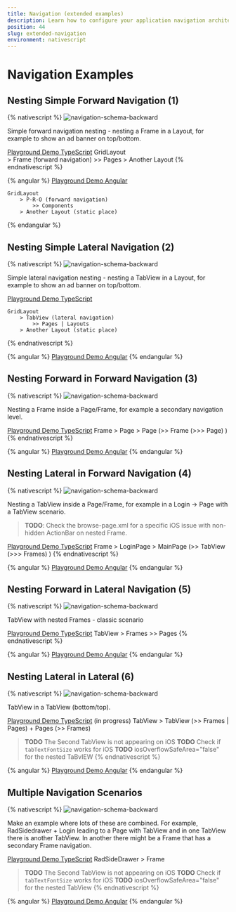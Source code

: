 ```yaml
---
title: Navigation (extended examples)
description: Learn how to configure your application navigation architecture, navigate forward and backward and use TabView, Modal View and SideDrawer
position: 44
slug: extended-navigation
environment: nativescript
---
```


# Navigation Examples

## Nesting Simple Forward Navigation (1)

{% nativescript %}
![navigation-schema-backward](../img/navigation-extended/navigation-examples-page-1.png?raw=true)

Simple forward navigation nesting - nesting a Frame in a Layout, for example to show an ad banner on top/bottom.

[Playground Demo TypeScript](https://play.nativescript.org/?template=play-tsc&id=65Uk0F)
GridLayout  
    > Frame (forward navigation)
        >> Pages
    > Another Layout
{% endnativescript %}

{% angular %}
[Playground Demo Angular](https://play.nativescript.org/?template=play-ng&id=O9Hbts)
```
GridLayout  
    > P-R-O (forward navigation)
        >> Components
    > Another Layout (static place)
```
{% endangular %}

## Nesting Simple Lateral Navigation (2)

{% nativescript %}
![navigation-schema-backward](../img/navigation-extended/navigation-examples-page-2.png?raw=true)

Simple lateral navigation nesting - nesting a TabView in a Layout, for example to show an ad banner on top/bottom.

[Playground Demo TypeScript](https://play.nativescript.org/?template=play-tsc&id=IeOEzc)
```
GridLayout  
    > TabView (lateral navigation)
        >> Pages | Layouts
    > Another Layout (static place)
```
{% endnativescript %}

{% angular %}
[Playground Demo Angular](https://play.nativescript.org/?template=play-ng&id=hBdlPB)
{% endangular %}

## Nesting Forward in Forward Navigation (3)

{% nativescript %}
![navigation-schema-backward](../img/navigation-extended/navigation-examples-page-3.png?raw=true)

Nesting a Frame inside a Page/Frame, for example a secondary navigation level.

[Playground Demo TypeScript](https://play.nativescript.org/?template=play-tsc&id=LMV24L) 
Frame > Page > Page (>> Frame (>>> Page) )
{% endnativescript %}

{% angular %}
[Playground Demo Angular](https://play.nativescript.org/?template=play-ng&id=VlXzEW)
{% endangular %}


## Nesting Lateral in Forward Navigation (4)

{% nativescript %}
![navigation-schema-backward](../img/navigation-extended/navigation-examples-page-4.png?raw=true)

Nesting a TabView inside a Page/Frame, for example in a Login -> Page with a TabView scenario.

> **TODO**: Check the browse-page.xml for a specific iOS issue with non-hidden ActionBar on nested Frame.

[Playground Demo TypeScript](https://play.nativescript.org/?template=play-tsc&id=1UMjJZ)
Frame > LoginPage > MainPage (>> TabView (>>> Frames) )
{% endnativescript %}

{% angular %}
[Playground Demo Angular]()
{% endangular %}

## Nesting Forward in Lateral Navigation (5)

{% nativescript %}
![navigation-schema-backward](../img/navigation-extended/navigation-examples-page-5.png?raw=true)

TabView with nested Frames - classic scenario

[Playground Demo TypeScript](https://play.nativescript.org/?template=play-tsc&id=DrwJ2o)
TabView > Frames >> Pages
{% endnativescript %}

{% angular %}
[Playground Demo Angular]()
{% endangular %}

## Nesting Lateral in Lateral (6)

{% nativescript %}
![navigation-schema-backward](../img/navigation-extended/navigation-examples-page-6.png?raw=true)

TabView in a TabView (bottom/top).

[Playground Demo TypeScript](https://play.nativescript.org/?template=play-tsc&id=soFhmN&v=6) (in progress)
TabView > TabView (>> Frames | Pages) + Pages (>> Frames)


> **TODO** The Second TabView is not appearing on iOS
> **TODO** Check if `tabTextFontSize` works for iOS
> **TODO** iosOverflowSafeArea="false" for the nested TaBvIEW
{% endnativescript %}

{% angular %}
[Playground Demo Angular]()
{% endangular %}


 ## Multiple Navigation Scenarios

{% nativescript %}
![navigation-schema-backward](../img/navigation-extended/navigation-examples-page-7.png?raw=true)

Make an example where lots of these are combined. For example, RadSidedrawer + Login leading to a Page with TabView and in one TabView there is another TabView. In another there might be a Frame that has a secondary Frame navigation.

[Playground Demo TypeScript](https://play.nativescript.org/?template=play-tsc&id=fyNqnr&v=6)
RadSideDrawer > Frame 

> **TODO** The Second TabView is not appearing on iOS
> **TODO** Check if `tabTextFontSize` works for iOS
> **TODO** iosOverflowSafeArea="false" for the nested TabView
{% endnativescript %}

{% angular %}
[Playground Demo Angular]()
{% endangular %}